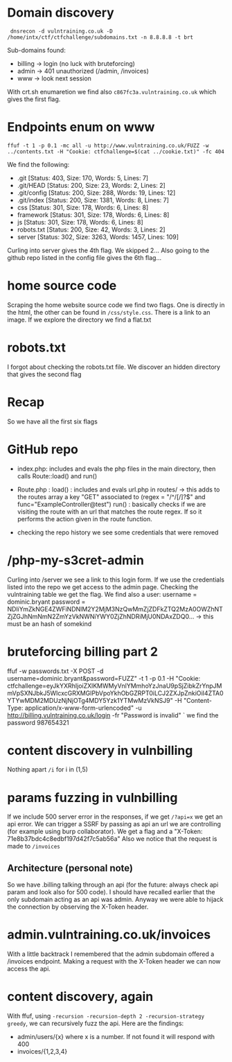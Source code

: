 # Domain discovery
` dnsrecon -d vulntraining.co.uk -D /home/intx/ctf/ctfchallenge/subdomains.txt -n 8.8.8.8 -t brt`

Sub-domains found:
- billing -> login (no luck with bruteforcing)
- admin -> 401 unauthorized (/admin, /invoices)
- www -> look next session

With crt.sh enumaretion we find also `c867fc3a.vulntraining.co.uk` which gives the first flag.

# Endpoints enum on www
`ffuf -t 1 -p 0.1 -mc all -u http://www.vulntraining.co.uk/FUZZ -w ../contents.txt -H "Cookie: ctfchallenge=$(cat ../cookie.txt)" -fc 404`

We find the following:
- .git                    [Status: 403, Size: 170, Words: 5, Lines: 7]
- .git/HEAD               [Status: 200, Size: 23, Words: 2, Lines: 2]
- .git/config             [Status: 200, Size: 288, Words: 19, Lines: 12]
- .git/index              [Status: 200, Size: 1381, Words: 8, Lines: 7]
- css                     [Status: 301, Size: 178, Words: 6, Lines: 8]
- framework               [Status: 301, Size: 178, Words: 6, Lines: 8]
- js                      [Status: 301, Size: 178, Words: 6, Lines: 8]
- robots.txt              [Status: 200, Size: 42, Words: 3, Lines: 2]
- server                  [Status: 302, Size: 3263, Words: 1457, Lines: 109]

Curling into server gives the 4th flag. We skipped 2...
Also going to the github repo listed in the config file gives the 6th flag...

# home source code
Scraping the home website source code we find two flags. One is directly in the html, the other can be found in `/css/style.css`. There is a link to an image. If we explore the directory we find a flat.txt

# robots.txt
I forgot about checking the robots.txt file. We discover an hidden directory that gives the second flag

# Recap
So we have all the first six flags

# GitHub repo

- index.php: includes and evals the php files in the main directory, then calls Route::load() and run()
- Route.php :
    load() : includes and evals url.php in routes/ -> this adds to the routes array a key "GET" associated to (regex = "/^\/[\/]?$" and func="ExampleController@test")
    run() : basically checks if we are visiting the route with an url that matches the route regex. If so it performs the action given in the route function.

- checking the repo history we see some credentials that were removed

# /php-my-s3cret-admin
Curling into /server we see a link to this login form. If we use the credentials listed into the repo we get access to the admin page. Checking the vulntraining table we get the flag.
We find also a user:
    username = dominic.bryant
    password = NDliYmZkNGE4ZWFiNDNlM2Y2MjM3NzQwMmZjZDFkZTQ2MzA0OWZhNTZjZGJhNmNmN2ZmYzVkNWNiYWY0ZjZhNDRiMjU0NDAxZDQ0... -> this must be an hash of somekind

# bruteforcing billing part 2
ffuf -w passwords.txt -X POST -d username=dominic.bryant&password=FUZZ" -t 1 -p 0.1 -H "Cookie: ctfchallenge=eyJkYXRhIjoiZXlKMWMyVnlYMmhoYzJnaU9pSjZibkZrYnpJMmVpSXNJbkJ5WlcxcGRXMGlPbVpoYkhObGZRPT0iLCJ2ZXJpZnkiOiI4ZTA0YTYwMDM2MDUzNjNjOTg4MDY5Yzk1YTMwMzVkNSJ9" -H "Content-Type: application/x-www-form-urlencoded" -u http://billing.vulntraining.co.uk/login -fr "Password is invalid"
` we find the password 987654321

# content discovery in vulnbilling
Nothing apart `/i` for i in (1,5)

# params fuzzing in vulnbilling
If we include 500 server error in the responses, if we get `/?api=x` we get an api error.
We can trigger a SSRF by passing as api an url we are controlling (for example using burp collaborator). We get a flag and a "X-Token: 71e8b37bdc4c8edbf197d42f7c5ab56a"
Also we notice that the request is made to `/invoices`
## Architecture (personal note)
So we have .billing talking through an api (for the future: always check api param and look also for 500 code). I should have recalled earlier that the only subdomain acting as an api was admin. Anyway we were able to hijack the connection by observing the X-Token header.

# admin.vulntraining.co.uk/invoices
With a little backtrack I remembered that the admin subdomain offered a /invoices endpoint. Making a request with the X-Token header we can now access the api.

# content discovery, again
With ffuf, using `-recursion -recursion-depth 2 -recursion-strategy greedy`, we can recursively fuzz the api. Here are the findings:
- admin/users/{x} where x is a number. If not found it will respond with 400
- invoices/{1,2,3,4}